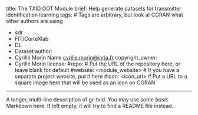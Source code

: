 title: The TXID OOT Module
brief: Help generate datasets for transmitter identification learning
tags: # Tags are arbitrary, but look at CGRAN what other authors are using
  - sdr
  - FIT/CorteXlab
  - DL
  - Dataset
author:
  - Cyrille Morin Name <cyrille.morin@inria.fr>
copyright_owner:
  - Cyrille Morin
license:
#repo: # Put the URL of the repository here, or leave blank for default
#website: <module_website> # If you have a separate project website, put it here
#icon: <icon_url> # Put a URL to a square image here that will be used as an icon on CGRAN
---
A longer, multi-line description of gr-txid.
You may use some *basic* Markdown here.
If left empty, it will try to find a README file instead.
